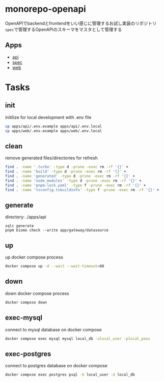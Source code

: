 # monorepo-openapi

OpenAPIでbackendとfrontendをいい感じに管理するお試し実装のリポジトリ\
`spec`で管理するOpenAPIのスキーマをマスタとして管理する

## Apps

* [api](apps/api)
* [spec](apps/spec)
* [web](apps/web)

# Tasks

## init

initilize for local development with .env file

```sh
cp apps/api/.env.example apps/api/.env.local
cp apps/web/.env.example apps/web/.env.local
```

## clean

remove generated files/directories for refresh

```sh
find . -name '.turbo' -type d -prune -exec rm -rf '{}' +
find . -name 'build' -type d -prune -exec rm -rf '{}' +
find . -name 'generated' -type d -prune -exec rm -rf '{}' +
find . -name 'node_modules' -type d -prune -exec rm -rf '{}' +
find . -name 'pnpm-lock.yaml' -type f -prune -exec rm -rf '{}' +
find . -name 'tsconfig.tsbuildinfo' -type f -prune -exec rm -rf '{}' +
```

## generate

directory: ./apps/api

```
sqlc generate
pnpm biome check --write app/gateway/datasource
```

## up

up docker compose process

```sh
docker compose up -d --wait --wait-timeout=60
```

## down

down docker compose process

```sh
docker compose down
```

## exec-mysql

connect to mysql database on docker compose

```sh
docker compose exec mysql mysql local_db -ulocal_user -plocal_pass
```

## exec-postgres

connect to postgres database on docker compose

```sh
docker compose exec postgres psql -U local_user -d local_db
```
